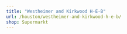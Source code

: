 ```yaml
---
title: "Westheimer and Kirkwood H-E-B"
url: /houston/westheimer-and-kirkwood-h-e-b/
shop: Supermarkt
---
```

